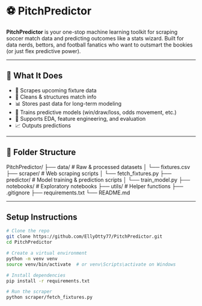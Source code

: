 # ⚽ PitchPredictor

**PitchPredictor** is your one-stop machine learning toolkit for scraping soccer match data and predicting outcomes like a stats wizard. 
Built for data nerds, bettors, and football fanatics who want to outsmart the bookies (or just flex predictive power).

---

## 🧠 What It Does

- 📅 Scrapes upcoming fixture data
- 🧹 Cleans & structures match info
- 📊 Stores past data for long-term modeling
- 🤖 Trains predictive models (win/draw/loss, odds movement, etc.)
- 🧪 Supports EDA, feature engineering, and evaluation
- 📈 Outputs predictions 

---

## 📁 Folder Structure

PitchPredictor/
├── data/ # Raw & processed datasets
│   └── fixtures.csv
├── scraper/ # Web scraping scripts
│   └── fetch_fixtures.py
├── predictor/ # Model training & prediction scripts
│   └── train_model.py
├── notebooks/ # Exploratory notebooks
├── utils/ # Helper functions
├── .gitignore
├── requirements.txt
└── README.md


---

## Setup Instructions

```bash
# Clone the repo
git clone https://github.com/EllyOtty77/PitchPredictor.git
cd PitchPredictor

# Create a virtual environment
python -m venv venv
source venv/bin/activate  # or venv\Scripts\activate on Windows

# Install dependencies
pip install -r requirements.txt

# Run the scraper
python scraper/fetch_fixtures.py
